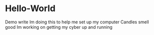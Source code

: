 # Hello-World
Demo write
Im doing this to help me set up my computer
Candles smell good
Im working on getting my cyber up and running 
